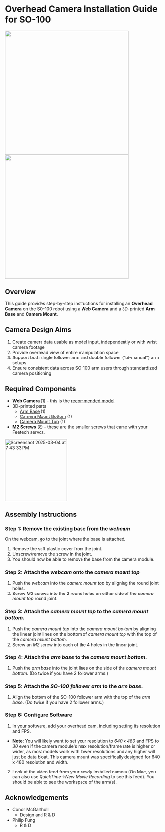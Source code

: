 # Overhead Camera Installation Guide for SO-100

<img height="400" src="https://github.com/user-attachments/assets/db58533f-e737-48e0-9504-2fde5199fe70" />
<img height="400" src="https://github.com/user-attachments/assets/c7113f2b-9a72-4ea8-80bb-15efe04b7f0d" />


## Overview
This guide provides step-by-step instructions for installing an **Overhead Camera** on the SO-100 robot using a **Web Camera** and a 3D-printed **Arm Base** and **Camera Mount**.

## Camera Design Aims

1. Create camera data usable as model input, independently or with wrist camera footage
2. Provide overhead view of entire manipulation space
3. Support both single follower arm and double follower ("bi-manual") arm setups
4. Ensure consistent data across SO-100 arm users through standardized camera positioning



## Required Components
- **Web Camera** (1) - this is the [recommended model](https://www.amazon.com/dp/B082X91MPP)
- 3D-printed parts
    - [Arm Base](stl/arm_base.stl) (1)
    - [Camera Mount Bottom](stl/cam_mount_bottom.stl) (1)
    - [Camera Mount Top](stl/cam_mount_top.stl) (1)
- **M2 Screws** (8) - these are the smaller screws that came with your Feetech servos.


<img height="200" alt="Screenshot 2025-03-04 at 7 43 33 PM" src="https://github.com/user-attachments/assets/18099e1d-754c-4877-871f-9113a0dff062" />

## Assembly Instructions
### Step 1: Remove the existing base from the *webcam*
On the webcam, go to the joint where the base is attached.  
1. Remove the soft plastic cover from the joint.
2. Unscrew/remove the screw in the joint.
3. You should now be able to remove the base from the camera module.

### Step 2: Attach the *webcam* onto the *camera mount top*
1. Push the *webcam* into the *camera mount top* by aligning the round joint holes.
2. Screw *M2* screws into the 2 round holes on either side of the *camera mount top* round joint.
### Step 3: Attach the *camera mount top* to the *camera mount bottom*.
1. Push the *camera mount top* into the *camera mount bottom* by aligning the linear joint lines on the bottom of *camera mount top* with the top of the *camera mount bottom*.
2. Screw an *M2* screw into each of the 4 holes in the linear joint.
### Step 4: Attach the *arm base* to the *camera mount bottom*.
1. Push the *arm base* into the joint lines on the side of the *camera mount bottom*.  (Do twice if you have 2 follower arms.)
### Step 5: Attach the *SO-100 follower arm* to the *arm base*.
1. Align the bottom of the SO-100 follower arm with the top of the *arm base*. (Do twice if you have 2 follower arms.)
### Step 6: Configure Software 
1. In your software, add your overhead cam, including setting its resolution and FPS. 
- **Note**: You will likely want to set your resolution to *640 x 480* and FPS to *30* even if the camera module's max resolution/frame rate is higher or wider, as most models work with lower resolutions and any higher will just be data bloat.  This camera mount was specifically designed for 640 x 480 resolution and width.
2. Look at the video feed from your newly installed camera (On Mac, you can also use *QuickTime*->*New Movie Recording* to see this feed).  You should be able to see the workspace of the arm(s).

## Acknowledgements

- Conor McGartholl
    - Design and R & D
- Philip Fung
    - R & D
